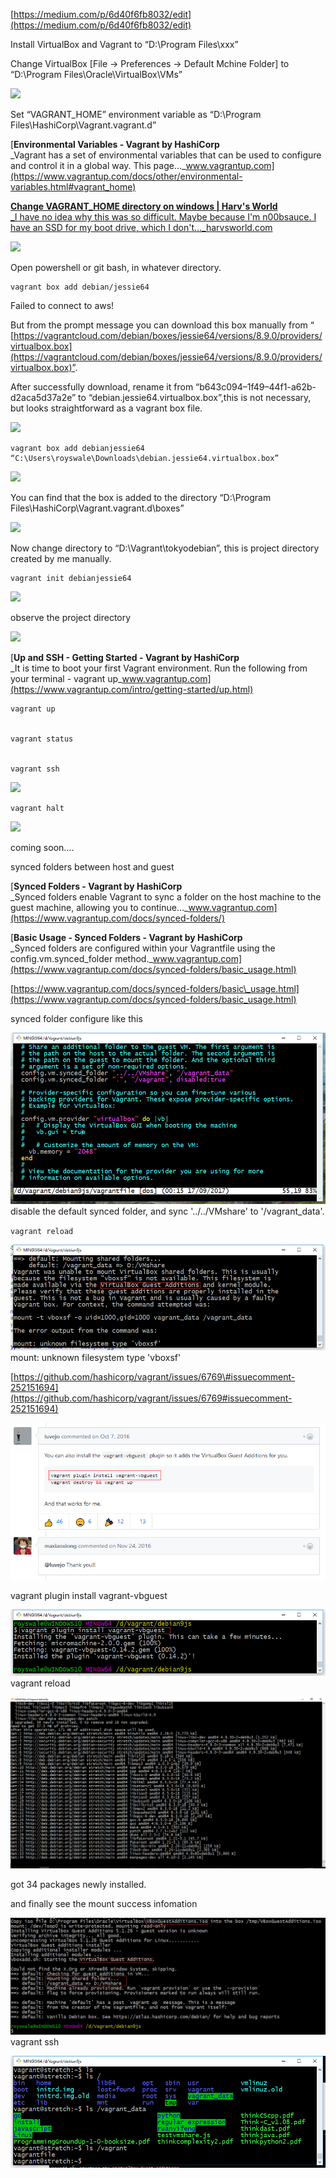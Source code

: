 [https://medium.com/p/6d40f6fb8032/edit](https://medium.com/p/6d40f6fb8032/edit)

Install VirtualBox and Vagrant to “D:\Program Files\xxx”

Change VirtualBox \[File -&gt; Preferences -&gt; Default Mchine Folder\] to “D:\Program Files\Oracle\VirtualBox\VMs”

![](https://cdn-images-1.medium.com/max/800/1*pOnp97zmE8fixXnX_M3mvg.png)

Set “VAGRANT\_HOME” environment variable as “D:\Program Files\HashiCorp\Vagrant.vagrant.d”

[**Environmental Variables - Vagrant by HashiCorp**  
\_Vagrant has a set of environmental variables that can be used to configure and control it in a global way. This page…\_www.vagrantup.com](https://www.vagrantup.com/docs/other/environmental-variables.html#vagrant_home)

[**Change VAGRANT\_HOME directory on windows \| Harv's World**  
\_I have no idea why this was so difficult. Maybe because I'm n00bsauce. I have an SSD for my boot drive, which I don't…\_harvsworld.com](https://harvsworld.com/2014/change-vagrant_home-directory-windows/)

![](https://cdn-images-1.medium.com/max/800/1*g1eHz5mZdsuXYa1MQ1PIfA.png)

Open powershell or git bash, in whatever directory.

```
vagrant box add debian/jessie64
```

Failed to connect to aws!

But from the prompt message you can download this box manually from “ [https://vagrantcloud.com/debian/boxes/jessie64/versions/8.9.0/providers/virtualbox.box](https://vagrantcloud.com/debian/boxes/jessie64/versions/8.9.0/providers/virtualbox.box)”.

After successfully download, rename it from “b643c094–1f49–44f1-a62b-d2aca5d37a2e” to “debian.jessie64.virtualbox.box”,this is not necessary, but looks straightforward as a vagrant box file.

![](https://cdn-images-1.medium.com/max/800/1*6CJVZMVYRSsMPZeE98KeXA.png)

```
vagrant box add debianjessie64 “C:\Users\royswale\Downloads\debian.jessie64.virtualbox.box”
```

![](https://cdn-images-1.medium.com/max/800/1*AaoUBEQiwzw0Axx6h4d46A.png)

You can find that the box is added to the directory “D:\Program Files\HashiCorp\Vagrant.vagrant.d\boxes”

![](https://cdn-images-1.medium.com/max/800/1*dRTPdVkky5LEFJR8or6Pjw.png)

Now change directory to “D:\Vagrant\tokyodebian”, this is project directory created by me manually.

```
vagrant init debianjessie64
```

![](https://cdn-images-1.medium.com/max/800/1*-MFTjmQW0HaHNMMQC_Awhw.png)

observe the project directory

![](https://cdn-images-1.medium.com/max/800/1*ql19ockILaBrmItxWseM2Q.png)

[**Up and SSH - Getting Started - Vagrant by HashiCorp**  
\_It is time to boot your first Vagrant environment. Run the following from your terminal - vagrant up\_www.vagrantup.com](https://www.vagrantup.com/intro/getting-started/up.html)

```
vagrant up


vagrant status


vagrant ssh
```

![](https://cdn-images-1.medium.com/max/800/1*rUUi7HEHyd4KzpwgY9VnZw.png)

```
vagrant halt
```

![](https://cdn-images-1.medium.com/max/800/1*e0fV-yhwet8G8iWCGAy66Q.png)

coming soon….

synced folders between host and guest

[**Synced Folders - Vagrant by HashiCorp**  
\_Synced folders enable Vagrant to sync a folder on the host machine to the guest machine, allowing you to continue…\_www.vagrantup.com](https://www.vagrantup.com/docs/synced-folders/)

[**Basic Usage - Synced Folders - Vagrant by HashiCorp**  
\_Synced folders are configured within your Vagrantfile using the config.vm.synced\_folder method.\_www.vagrantup.com](https://www.vagrantup.com/docs/synced-folders/basic_usage.html)



[https://www.vagrantup.com/docs/synced-folders/basic\_usage.html](https://www.vagrantup.com/docs/synced-folders/basic_usage.html)

synced folder configure like this

![](/assets/vagrant_synced_folder.png)disable the default synced folder, and sync '../../VMshare' to '/vagrant\_data'.

`vagrant reload`

![](/assets/mount_error.png)mount: unknown filesystem type 'vboxsf'

[https://github.com/hashicorp/vagrant/issues/6769\#issuecomment-252151694](https://github.com/hashicorp/vagrant/issues/6769#issuecomment-252151694)

![](/assets/virtualbox_guest_additions.png)

vagrant plugin install vagrant-vbguest

![](/assets/vbguest.png)vagrant reload

![](/assets/reload.png)

got 34 packages newly installed.

and finally see the mount success infomation

![](/assets/mount.png)vagrant ssh

![](/assets/shared_folder.png)




